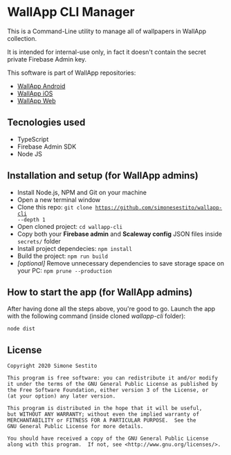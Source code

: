 
# WallApp CLI Manager

This is a Command-Line utility to manage all of wallpapers in WallApp collection.

It is intended for internal-use only, in fact it doesn't contain the secret private Firebase Admin key. 

This software is part of WallApp repositories:
- [WallApp Android](https://github.com/simonesestito/wallapp-android)
- [WallApp iOS](https://github.com/paoloGiubilato/wallApp)
- [WallApp Web](https://github.com/simonesestito/wallapp-web)

## Tecnologies used

- TypeScript
- Firebase Admin SDK
- Node JS

## Installation and setup (for WallApp admins)

- Install Node.js, NPM and Git on your machine
- Open a new terminal window
- Clone this repo: <code>git clone https://github.com/simonesestito/wallapp-cli --depth 1</code>
- Open cloned project: <code>cd wallapp-cli</code>
- Copy both your **Firebase admin** and **Scaleway config** JSON files inside <code>secrets/</code> folder
- Install project dependecies: <code>npm install</code>
- Build the project: <code>npm run build</code>
- _[optional]_ Remove unnecessary dependencies to save storage space on your PC: <code>npm prune --production</code>

## How to start the app (for WallApp admins)

After having done all the steps above, you're good to go.
Launch the app with the following command (inside cloned _wallapp-cli_ folder):

`node dist`

## License
    Copyright 2020 Simone Sestito

    This program is free software: you can redistribute it and/or modify
    it under the terms of the GNU General Public License as published by
    the Free Software Foundation, either version 3 of the License, or
    (at your option) any later version.

    This program is distributed in the hope that it will be useful,
    but WITHOUT ANY WARRANTY; without even the implied warranty of
    MERCHANTABILITY or FITNESS FOR A PARTICULAR PURPOSE.  See the
    GNU General Public License for more details.

    You should have received a copy of the GNU General Public License
    along with this program.  If not, see <http://www.gnu.org/licenses/>.
